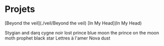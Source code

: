 # Projets

[Beyond the veil](./veil/Beyond the veil)
[In My Head](In My Head)

Stygian and darq
cygne noir
lost prince
blue moon
the prince on the moon
moth prophet
black star
Lettres à l'amer
Nova dust
